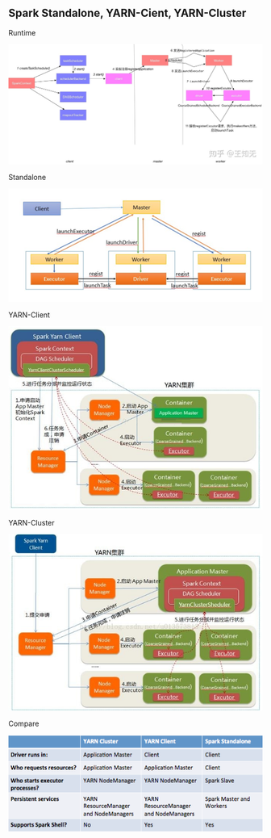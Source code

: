 ## Spark Standalone, YARN-Cient, YARN-Cluster

Runtime

![](Spark-Runtime.jpg "Spark Runtime")

Standalone

![](Spark-Standalone.png "Standalone")

YARN-Client

![](Spark-YARN-Client.png "YARN-Client")

YARN-Cluster

![](Spark-YARN-Cluster.jpeg "YARN-Cluster")

Compare

![](Spark-Compare-YARN-Standalone.png "Compare between deployment modes")
